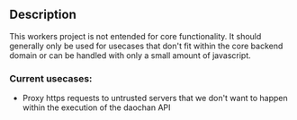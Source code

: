 ## Description

This workers project is not entended for core functionality. It should generally only be used for usecases that don't fit within the core backend domain or can be handled with only a small amount of javascript.

### Current usecases:

- Proxy https requests to untrusted servers that we don't want to happen within the execution of the daochan API
